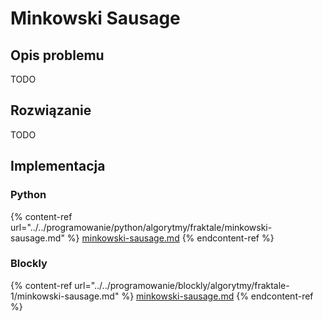 # Minkowski Sausage

## Opis problemu

TODO

## Rozwiązanie

TODO

## Implementacja

### Python

{% content-ref url="../../programowanie/python/algorytmy/fraktale/minkowski-sausage.md" %}
[minkowski-sausage.md](../../programowanie/python/algorytmy/fraktale/minkowski-sausage.md)
{% endcontent-ref %}

### Blockly

{% content-ref url="../../programowanie/blockly/algorytmy/fraktale-1/minkowski-sausage.md" %}
[minkowski-sausage.md](../../programowanie/blockly/algorytmy/fraktale-1/minkowski-sausage.md)
{% endcontent-ref %}
